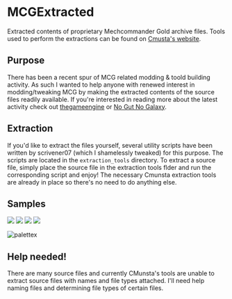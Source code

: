 MCGExtracted
============

Extracted contents of proprietary Mechcommander Gold archive files. Tools used to perform the extractions can be found on [Cmusta's website](http://therealcmunsta.webs.com/downloads.htm).

Purpose
-------
There has been a recent spur of MCG related modding & toold building activity. As such I wanted to help anyone with renewed interest in modding/tweaking MCG by making the extracted contents of the source files readily available. If you're interested in reading more about the latest activity check out [thegameengine](http://thegameengine.org/) or [No Gut No Galaxy](http://www.nogutsnogalaxy.net/).

Extraction
---------
If you'd like to extract the files yourself, several utility scripts have been written by scrivener07 (which I shamelessly tweaked) for this purpose. The scripts are located in the `extraction_tools` directory. To extract a source file, simply place the source file in the extraction tools flder and run the corresponding script and enjoy! The necessary Cmunsta extraction tools are already in place so there's no need to do anything else.

Samples
-------
![](https://raw.github.com/oseparovic/MCGExtracted/master/data/art/ART.PAK/1.gif)
![](https://raw.github.com/oseparovic/MCGExtracted/master/data/art/ART.PAK/2.gif)
![](https://raw.github.com/oseparovic/MCGExtracted/master/data/art/ART.PAK/3.gif)
![](https://raw.github.com/oseparovic/MCGExtracted/master/data/art/ART.PAK/4.gif)

![palettex](https://raw.github.com/oseparovic/MCGExtracted/master/MISC.FST/palettex.gif)

Help needed!
------------
There are many source files and currently CMunsta's tools are unable to extract source files with names and file types attached. I'll need help naming files and determining file types of certain files.

